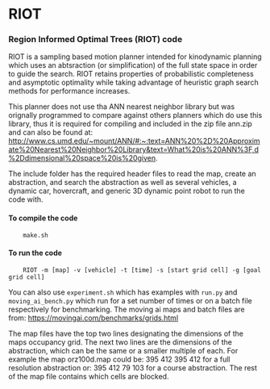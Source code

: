 # RIOT
### Region Informed Optimal Trees (RIOT) code
RIOT is a sampling based motion planner intended for kinodynamic planning which uses an abtsraction (or simplification) of the full state space in order to guide the search. RIOT retains properties of probabilistic completeness and asymptotic optimality while taking advantage of heuristic graph search methods for performance increases.

This planner does not use tha ANN nearest neighbor library but was orignally programmed to compare against others planners which do use this library, thus it is required for compiling and included in the zip file ann.zip and can also be found at: http://www.cs.umd.edu/~mount/ANN/#:~:text=ANN%20%2D%20Approximate%20Nearest%20Neighbor%20Library&text=What%20is%20ANN%3F,d%2Ddimensional%20space%20is%20given.

The include folder has the required header files to read the map, create an abstraction, and search the abstraction as well as several vehicles, a dynamic car, hovercraft, and generic 3D dynamic point robot to run the code with.

#### To compile the code
        make.sh
        
#### To run the code
        RIOT -m [map] -v [vehicle] -t [time] -s [start grid cell] -g [goal grid cell]
        
You can also use `experiment.sh` which has examples with `run.py` and `moving_ai_bench.py` which run for a set number of times or on a batch file respectively for benchmarking. The moving ai maps and batch files are from: https://movingai.com/benchmarks/grids.html

The map files have the top two lines designating the dimensions of the maps occupancy grid. The next two lines are the dimensions of the abstraction, which can be the same or a smaller multiple of each. For example the map orz100d.map could be:
        395
        412
        395
        412
for a full resolution abstraction or:
        395
        412
        79
        103
for a course abstraction. The rest of the map file contains which cells are blocked.

